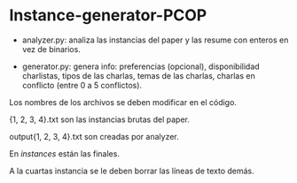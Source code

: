 # Instance-generator-PCOP

* analyzer.py: analiza las instancias del paper y las resume con enteros en vez de binarios.
 
* generator.py: genera info: preferencias (opcional), disponibilidad charlistas, tipos de las charlas, temas de las charlas, charlas en conflicto (entre 0 a 5 conflictos).

Los nombres de los archivos se deben modificar en el código.

{1, 2, 3, 4}.txt son las instancias brutas del paper.

output{1, 2, 3, 4}.txt son creadas por analyzer.

En _instances_ están las finales.

A la cuartas instancia se le deben borrar las líneas de texto demás.